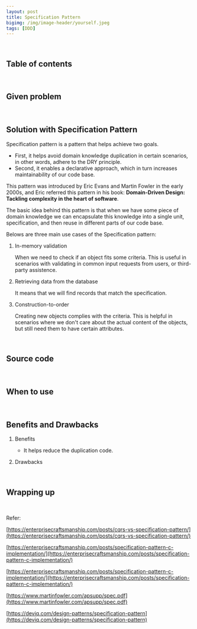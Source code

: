 ```yaml
---
layout: post
title: Specification Pattern
bigimg: /img/image-header/yourself.jpeg
tags: [DDD]
---
```





<br>

## Table of contents





<br>

## Given problem






<br>

## Solution with Specification Pattern

Specification pattern is a pattern that helps achieve two goals.
- First, it helps avoid domain knowledge duplication in certain scenarios, in other words, adhere to the DRY principle.
- Second, it enables a declarative approach, which in turn increases maintainability of our code base.

This pattern was introduced by Eric Evans and Martin Fowler in the early 2000s, and Eric referred this pattern in his book: **Domain-Driven Design: Tackling complexity in the heart of software**.

The basic idea behind this pattern is that when we have some piece of domain knowledge we can encapsulate this knowledge into a single unit, specification, and then reuse in different parts of our code base.


Belows are three main use cases of the Specification pattern:
1. In-memory validation

    When we need to check if an object fits some criteria. This is useful in scenarios with validating in common input requests from users, or third-party assistence.

2. Retrieving data from the database

    It means that we will find records that match the specification.

3. Construction-to-order

    Creating new objects complies with the criteria. This is helpful in scenarios where we don't care about the actual content of the objects, but still need them to have certain attributes.

<br>

## Source code







<br>

## When to use





<br>

## Benefits and Drawbacks

1. Benefits

    - It helps reduce the duplication code.

2. Drawbacks

<br>

## Wrapping up




<br>

Refer:

[https://enterprisecraftsmanship.com/posts/cqrs-vs-specification-pattern/](https://enterprisecraftsmanship.com/posts/cqrs-vs-specification-pattern/)

[https://enterprisecraftsmanship.com/posts/specification-pattern-c-implementation/](https://enterprisecraftsmanship.com/posts/specification-pattern-c-implementation/)

[https://enterprisecraftsmanship.com/posts/specification-pattern-c-implementation/](https://enterprisecraftsmanship.com/posts/specification-pattern-c-implementation/)

[https://www.martinfowler.com/apsupp/spec.pdf](https://www.martinfowler.com/apsupp/spec.pdf)

[https://deviq.com/design-patterns/specification-pattern](https://deviq.com/design-patterns/specification-pattern)